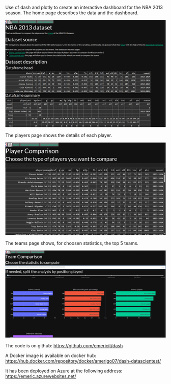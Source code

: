 Use of dash and plotly to create an interactive dashboard for the NBA 2013 season.
The home page describes the data and the dashboard. 

![Home page](./home.png "Home page")

The players page shows the
details of each player. 

![Players page](./players.png "Players page")

The teams page shows, for choosen statistics, the top 5 teams.

![Teams page](./teams.png "Teams page")

The code is on github: https://github.com/emericit/dash

A Docker image is available on docker hub: https://hub.docker.com/repository/docker/amerigo07/dash-datascientest/

It has been deployed on Azure at the following address: https://emeric.azurewebsites.net/